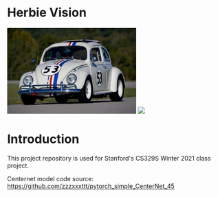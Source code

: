 # Herbie Vision
<p float="left">
  <img src="assets/herbie.jpg" width="300">
  <img src="assets/waymo.jpeg" width="300">
</p>

<H1>Introduction</H1>
This project repository is used for Stanford's CS329S Winter 2021 class project. 


Centernet model code source: https://github.com/zzzxxxttt/pytorch_simple_CenterNet_45
